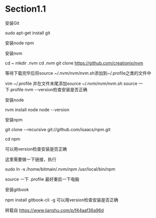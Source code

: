 # Section1.1

安装Git

sudo apt-get install git

安装node npm

安装nvm

cd ~
mkdir .nvm
cd .nvm
git clone https://github.com/creationix/nvm

等待下载完毕后将source ~/.nvm/nvm/nvm.sh添加到~/.profile之类的文件中

vim ~/.profile 并在文件末尾添加source ~/.nvm/nvm/nvm.sh
source 一下.profile
nvm --version检查安装是否正确

安装node

nvm install node
node --version

安装npm

git clone --recursive git://github.com/isaacs/npm.git

cd npm

可以用version检查安装是否正确

这里需要做一下链接，执行

sudo ln -s /home/bitmain/.nvm/npm /usr/local/bin/npm

source 一下 .profile
最好重启一下电脑

安装gitbook

npm install gitbook-cli -g
可以用version检查安装是否正确


转载自 https://www.jianshu.com/p/f44aaf36a96d


